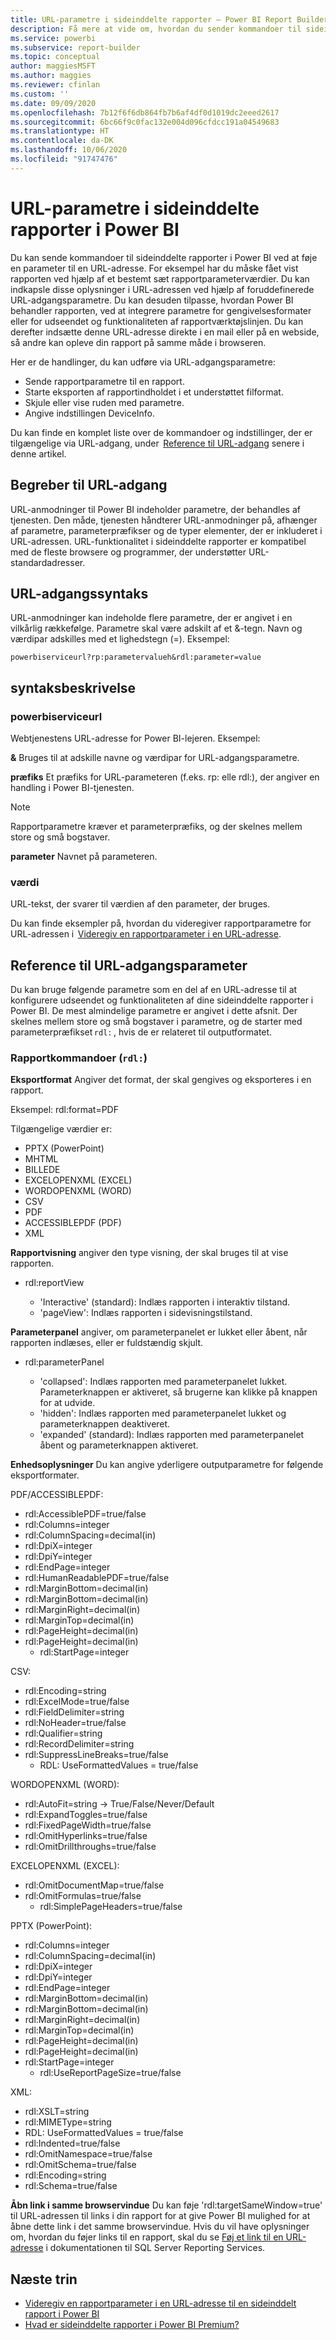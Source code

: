 ```yaml
---
title: URL-parametre i sideinddelte rapporter – Power BI Report Builder
description: Få mere at vide om, hvordan du sender kommandoer til sideinddelte rapporter i Power BI ved at føje en parameter til en URL-adresse, som du kan inkludere i en mail eller på en webside.
ms.service: powerbi
ms.subservice: report-builder
ms.topic: conceptual
author: maggiesMSFT
ms.author: maggies
ms.reviewer: cfinlan
ms.custom: ''
ms.date: 09/09/2020
ms.openlocfilehash: 7b12f6f6db864fb7b6af4df0d1019dc2eeed2617
ms.sourcegitcommit: 6bc66f9c0fac132e004d096cfdcc191a04549683
ms.translationtype: HT
ms.contentlocale: da-DK
ms.lasthandoff: 10/06/2020
ms.locfileid: "91747476"
---
```

# <a name="url-parameters-in-paginated-reports-in-power-bi"></a>URL-parametre i sideinddelte rapporter i Power BI

Du kan sende kommandoer til sideinddelte rapporter i Power BI ved at føje en parameter til en URL-adresse. For eksempel har du måske fået vist rapporten ved hjælp af et bestemt sæt rapportparameterværdier. Du kan indkapsle disse oplysninger i URL-adressen ved hjælp af foruddefinerede URL-adgangsparametre. Du kan desuden tilpasse, hvordan Power BI behandler rapporten, ved at integrere parametre for gengivelsesformater eller for udseendet og funktionaliteten af rapportværktøjslinjen. Du kan derefter indsætte denne URL-adresse direkte i en mail eller på en webside, så andre kan opleve din rapport på samme måde i browseren. 

Her er de handlinger, du kan udføre via URL-adgangsparametre: 

- Sende rapportparametre til en rapport. 
- Starte eksporten af rapportindholdet i et understøttet filformat. 
- Skjule eller vise ruden med parametre. 
- Angive indstillingen DeviceInfo. 

Du kan finde en komplet liste over de kommandoer og indstillinger, der er tilgængelige via URL-adgang, under  [Reference til URL-adgang](#url-access-parameter-reference) senere i denne artikel. 

## <a name="url-access-concepts"></a>Begreber til URL-adgang 

URL-anmodninger til Power BI indeholder parametre, der behandles af tjenesten. Den måde, tjenesten håndterer URL-anmodninger på, afhænger af parametre, parameterpræfikser og de typer elementer, der er inkluderet i URL-adressen. URL-funktionalitet i sideinddelte rapporter er kompatibel med de fleste browsere og programmer, der understøtter URL-standardadresser. 

## <a name="url-access-syntax"></a>URL-adgangssyntaks 

URL-anmodninger kan indeholde flere parametre, der er angivet i en vilkårlig rækkefølge. Parametre skal være adskilt af et &-tegn. Navn og værdipar adskilles med et lighedstegn (=). Eksempel:

```
powerbiserviceurl?rp:parametervalueh&rdl:parameter=value  
```

## <a name="syntax-description"></a>syntaksbeskrivelse 

### <a name="powerbiserviceurl"></a>powerbiserviceurl 

Webtjenestens URL-adresse for Power BI-lejeren. Eksempel: 

**&** Bruges til at adskille navne og værdipar for URL-adgangsparametre.

**præfiks** Et præfiks for URL-parameteren (f.eks. rp: elle rdl:), der angiver en handling i Power BI-tjenesten. 

> [!NOTE]
> Rapportparametre kræver et parameterpræfiks, og der skelnes mellem store og små bogstaver. 

**parameter** Navnet på parameteren. 

### <a name="value"></a>værdi 

URL-tekst, der svarer til værdien af den parameter, der bruges. 

Du kan finde eksempler på, hvordan du videregiver rapportparametre for URL-adressen i  [Videregiv en rapportparameter i en URL-adresse](report-builder-url-pass-parameters.md).

## <a name="url-access-parameter-reference"></a>Reference til URL-adgangsparameter

Du kan bruge følgende parametre som en del af en URL-adresse til at konfigurere udseendet og funktionaliteten af dine sideinddelte rapporter i Power BI. De mest almindelige parametre er angivet i dette afsnit. Der skelnes mellem store og små bogstaver i parametre, og de starter med parameterpræfikset `rdl:` , hvis de er relateret til outputformatet.  

### <a name="report-commands-rdl"></a>Rapportkommandoer (`rdl:`) 

**Eksportformat** Angiver det format, der skal gengives og eksporteres i en rapport.

Eksempel: rdl:format=PDF

Tilgængelige værdier er:
 
- PPTX (PowerPoint)
- MHTML 
- BILLEDE 
- EXCELOPENXML (EXCEL) 
- WORDOPENXML (WORD) 
- CSV 
- PDF 
- ACCESSIBLEPDF (PDF)
- XML 

**Rapportvisning** angiver den type visning, der skal bruges til at vise rapporten.

-   rdl:reportView

    - 'Interactive' (standard): Indlæs rapporten i interaktiv tilstand.
    - 'pageView': Indlæs rapporten i sidevisningstilstand.

**Parameterpanel** angiver, om parameterpanelet er lukket eller åbent, når rapporten indlæses, eller er fuldstændig skjult.

-   rdl:parameterPanel

    - 'collapsed': Indlæs rapporten med parameterpanelet lukket. Parameterknappen er aktiveret, så brugerne kan klikke på knappen for at udvide.
    - 'hidden': Indlæs rapporten med parameterpanelet lukket og parameterknappen deaktiveret.
    - 'expanded' (standard): Indlæs rapporten med parameterpanelet åbent og parameterknappen aktiveret.

**Enhedsoplysninger** Du kan angive yderligere outputparametre for følgende eksportformater. 

PDF/ACCESSIBLEPDF:

- rdl:AccessiblePDF=true/false
- rdl:Columns=integer
- rdl:ColumnSpacing=decimal(in)
- rdl:DpiX=integer
- rdl:DpiY=integer
- rdl:EndPage=integer
- rdl:HumanReadablePDF=true/false
- rdl:MarginBottom=decimal(in)
- rdl:MarginBottom=decimal(in)
- rdl:MarginRight=decimal(in)
- rdl:MarginTop=decimal(in)
- rdl:PageHeight=decimal(in)
- rdl:PageHeight=decimal(in)
    - rdl:StartPage=integer
    
CSV:

- rdl:Encoding=string
- rdl:ExcelMode=true/false
- rdl:FieldDelimiter=string
- rdl:NoHeader=true/false
- rdl:Qualifier=string
- rdl:RecordDelimiter=string
- rdl:SuppressLineBreaks=true/false
    - RDL: UseFormattedValues = true/false
    
WORDOPENXML (WORD):

- rdl:AutoFit=string -> True/False/Never/Default
- rdl:ExpandToggles=true/false
- rdl:FixedPageWidth=true/false
- rdl:OmitHyperlinks=true/false
- rdl:OmitDrillthroughs=true/false

EXCELOPENXML (EXCEL):

- rdl:OmitDocumentMap=true/false
- rdl:OmitFormulas=true/false
    - rdl:SimplePageHeaders=true/false
    
PPTX (PowerPoint):
 
- rdl:Columns=integer
- rdl:ColumnSpacing=decimal(in)
- rdl:DpiX=integer
- rdl:DpiY=integer
- rdl:EndPage=integer
- rdl:MarginBottom=decimal(in)
- rdl:MarginBottom=decimal(in)
- rdl:MarginRight=decimal(in)
- rdl:MarginTop=decimal(in)
- rdl:PageHeight=decimal(in)
- rdl:PageHeight=decimal(in)
- rdl:StartPage=integer
    - rdl:UseReportPageSize=true/false

XML:

- rdl:XSLT=string
- rdl:MIMEType=string
- RDL: UseFormattedValues = true/false
- rdl:Indented=true/false
- rdl:OmitNamespace=true/false
- rdl:OmitSchema=true/false
- rdl:Encoding=string
- rdl:Schema=true/false

**Åbn link i samme browservindue** Du kan føje 'rdl:targetSameWindow=true' til URL-adressen til links i din rapport for at give Power BI mulighed for at åbne dette link i det samme browservindue. Hvis du vil have oplysninger om, hvordan du føjer links til en rapport, skal du se [Føj et link til en URL-adresse](/sql/reporting-services/report-design/add-a-hyperlink-to-a-url-report-builder-and-ssrs) i dokumentationen til SQL Server Reporting Services.

## <a name="next-steps"></a>Næste trin

- [Videregiv en rapportparameter i en URL-adresse til en sideinddelt rapport i Power BI](report-builder-url-pass-parameters.md)
- [Hvad er sideinddelte rapporter i Power BI Premium?](paginated-reports-report-builder-power-bi.md)